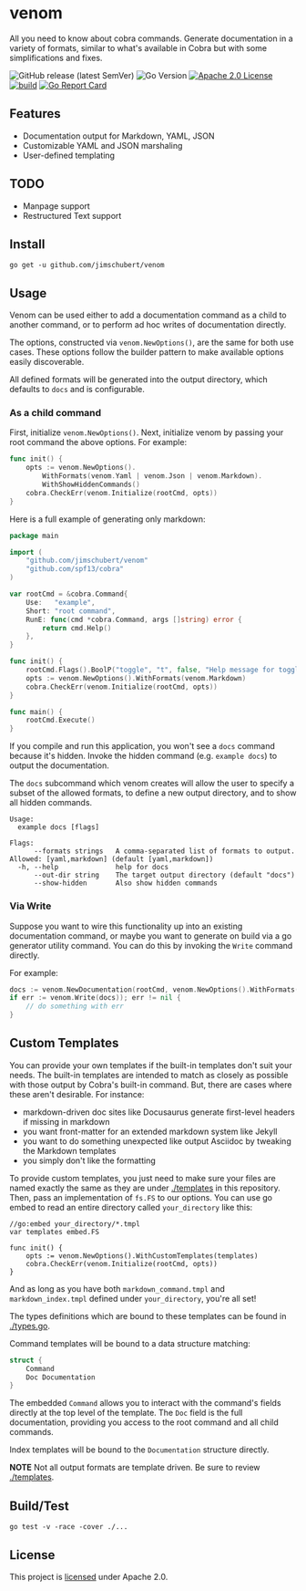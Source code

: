 # venom

All you need to know about cobra commands. Generate documentation in a variety of formats, similar to what's available in Cobra but with some simplifications and fixes.

![GitHub release (latest SemVer)](https://img.shields.io/github/v/release/jimschubert/venom?color=blue&sort=semver)
![Go Version](https://img.shields.io/github/go-mod/go-version/jimschubert/venom)
[![Apache 2.0 License](https://img.shields.io/badge/License-Apache%202.0-blue)](./LICENSE)  
[![build](https://github.com/jimschubert/venom/actions/workflows/build.yml/badge.svg)](https://github.com/jimschubert/venom/actions/workflows/build.yml)
[![Go Report Card](https://goreportcard.com/badge/github.com/jimschubert/venom)](https://goreportcard.com/report/github.com/jimschubert/venom)

## Features

* Documentation output for Markdown, YAML, JSON
* Customizable YAML and JSON marshaling
* User-defined templating

## TODO

* Manpage support
* Restructured Text support

## Install

```
go get -u github.com/jimschubert/venom
```

## Usage

Venom can be used either to add a documentation command as a child to another command, or to perform ad hoc writes of documentation directly.

The options, constructed via `venom.NewOptions()`, are the same for both use cases. These options follow the builder pattern to make available options easily discoverable.

All defined formats will be generated into the output directory, which defaults to `docs` and is configurable.

### As a child command

First, initialize `venom.NewOptions()`. 
Next, initialize venom by passing your root command the above options. For example:

```go
func init() {
	opts := venom.NewOptions().
		WithFormats(venom.Yaml | venom.Json | venom.Markdown).
		WithShowHiddenCommands()
	cobra.CheckErr(venom.Initialize(rootCmd, opts))
}
```

Here is a full example of generating only markdown: 

```go
package main

import (
	"github.com/jimschubert/venom"
	"github.com/spf13/cobra"
)

var rootCmd = &cobra.Command{
	Use:   "example",
	Short: "root command",
	RunE: func(cmd *cobra.Command, args []string) error {
		return cmd.Help()
	},
}

func init() {
	rootCmd.Flags().BoolP("toggle", "t", false, "Help message for toggle")
	opts := venom.NewOptions().WithFormats(venom.Markdown)
	cobra.CheckErr(venom.Initialize(rootCmd, opts))
}

func main() {
	rootCmd.Execute()
}
```

If you compile and run this application, you won't see a `docs` command because it's hidden. Invoke the hidden command (e.g. `example docs`) to output the documentation. 

The `docs` subcommand which venom creates will allow the user to specify a subset of the allowed formats, to define a new output directory, and to show all hidden commands.

```
Usage:
  example docs [flags]

Flags:
      --formats strings   A comma-separated list of formats to output. Allowed: [yaml,markdown] (default [yaml,markdown])
  -h, --help              help for docs
      --out-dir string    The target output directory (default "docs")
      --show-hidden       Also show hidden commands

```

### Via Write

Suppose you want to wire this functionality up into an existing documentation command, or maybe you want to generate on 
build via a go generator utility command. You can do this by invoking the `Write` command directly.

For example:

```go
docs := venom.NewDocumentation(rootCmd, venom.NewOptions().WithFormats(venom.Markdown))
if err := venom.Write(docs)); err != nil {
	// do something with err
}
```

## Custom Templates

You can provide your own templates if the built-in templates don't suit your needs. The built-in templates are intended 
to match as closely as possible with those output by Cobra's built-in command. But, there are cases where these aren't desirable. For instance:

* markdown-driven doc sites like Docusaurus generate first-level headers if missing in markdown
* you want front-matter for an extended markdown system like Jekyll
* you want to do something unexpected like output Asciidoc by tweaking the Markdown templates
* you simply don't like the formatting

To provide custom templates, you just need to make sure your files are named exactly the same as they are under [./templates](./templates) in this repository.
Then, pass an implementation of `fs.FS` to our options. You can use go embed to read an entire directory called `your_directory` like this:

```
//go:embed your_directory/*.tmpl
var templates embed.FS

func init() {
	opts := venom.NewOptions().WithCustomTemplates(templates)
	cobra.CheckErr(venom.Initialize(rootCmd, opts))
}
```

And as long as you have both `markdown_command.tmpl` and `markdown_index.tmpl` defined under `your_directory`, you're all set!

The types definitions which are bound to these templates can be found in [./types.go](./types.go).

Command templates will be bound to a data structure matching:

```go
struct {
    Command
    Doc Documentation
}
```

The embedded `Command` allows you to interact with the command's fields directly at the top level of the template. The `Doc` 
field is the full documentation, providing you access to the root command and all child commands.

Index templates will be bound to the `Documentation` structure directly.

**NOTE** Not all output formats are template driven. Be sure to review [./templates](./templates).

## Build/Test

```shell
go test -v -race -cover ./...
```

## License

This project is [licensed](./LICENSE) under Apache 2.0.
